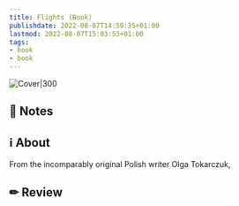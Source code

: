 ```yaml
---
title: Flights (Book)
publishdate: 2022-08-07T14:59:35+01:00
lastmod: 2022-08-07T15:03:53+01:00
tags: 
- book
- book
---
```








![Cover|300](http://books.google.com/books/content?id=rS5lDwAAQBAJ&printsec=frontcover&img=1&zoom=1&edge=curl&source=gbs_api)



## 📝 Notes







## ℹ️ About



From the incomparably original Polish writer Olga Tokarczuk, 



## ✏ Review







